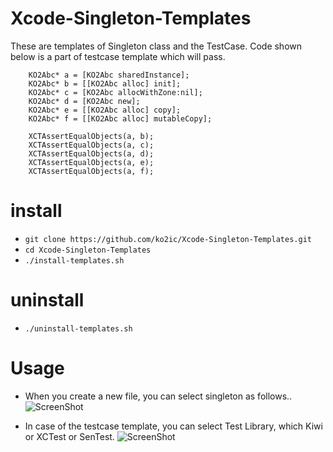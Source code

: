 Xcode-Singleton-Templates
===============
These are templates of Singleton class and the TestCase.
Code shown below is a part of testcase template which will pass. 
```
    KO2Abc* a = [KO2Abc sharedInstance];
    KO2Abc* b = [[KO2Abc alloc] init];
    KO2Abc* c = [KO2Abc allocWithZone:nil];
    KO2Abc* d = [KO2Abc new];
    KO2Abc* e = [[KO2Abc alloc] copy];
    KO2Abc* f = [[KO2Abc alloc] mutableCopy];
    
    XCTAssertEqualObjects(a, b);
    XCTAssertEqualObjects(a, c);
    XCTAssertEqualObjects(a, d);
    XCTAssertEqualObjects(a, e);
    XCTAssertEqualObjects(a, f);
```


# install #

* ```git clone https://github.com/ko2ic/Xcode-Singleton-Templates.git```
* ```cd Xcode-Singleton-Templates ```
* ```./install-templates.sh```

# uninstall #
* ```./uninstall-templates.sh```

# Usage #
* When you create a new file, you can select singleton as follows..
![ScreenShot](https://raw.github.com/ko2ic/ImageRepository/master/Xcode-Singleton-Templates/screenshot1.png) 

* In case of the testcase template, you can select Test Library, which Kiwi or XCTest or SenTest.
![ScreenShot](https://raw.github.com/ko2ic/ImageRepository/master/Xcode-Singleton-Templates/screenshot2.png) 

